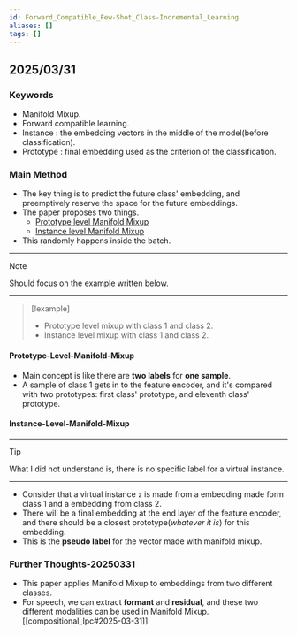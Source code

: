 ```yaml
---
id: Forward_Compatible_Few-Shot_Class-Incremental_Learning
aliases: []
tags: []
---
```


## 2025/03/31

### Keywords
- Manifold Mixup.
- Forward compatible learning.
- Instance : the embedding vectors in the middle of the model(before classification).
- Prototype : final embedding used as the criterion of the classification.

### Main Method
- The key thing is to predict the future class' embedding, and preemptively reserve the space for the future embeddings.
- The paper proposes two things.
  - [Prototype level Manifold Mixup](#Prototype-Level-Manifold-Mixup)
  - [Instance level Manifold Mixup](#Instance-Level-Manifold-Mixup)
- This randomly happens inside the batch.
---
> [!note]
> Should focus on the example written below.
---
> [!example]
> - Prototype level mixup with class 1 and class 2.
> - Instance level mixup with class 1 and class 2.

#### Prototype-Level-Manifold-Mixup
- Main concept is like there are **two labels** for **one sample**.
- A sample of class 1 gets in to the feature encoder, and it's compared with two prototypes: first class' prototype,
and eleventh class' prototype.

#### Instance-Level-Manifold-Mixup
---
> [!tip]
> What I did not understand is, there is no specific label for a virtual instance.
---
- Consider that a virtual instance `z` is made from a embedding made form class 1 and a embedding from class 2.
- There will be a final embedding at the end layer of the feature encoder, and there should be a closest
prototype(*whatever it is*) for this embedding.
- This is the **pseudo label** for the vector made with manifold mixup.

### Further Thoughts-20250331
- This paper applies Manifold Mixup to embeddings from two different classes.
- For speech, we can extract **formant** and **residual**, and these two different modalities can be used in Manifold Mixup.
  [[compositional_lpc#2025-03-31]]
